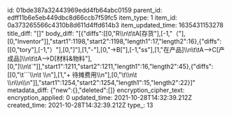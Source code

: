 id: 01bde387a32443969edd4fb64abc0159
parent_id: edff11b6e5eb449dbc8d66ccb7f59fc5
item_type: 1
item_id: 0a373265566c4310b8d611d4ffd614b3
item_updated_time: 1635431153278
title_diff: "[]"
body_diff: "[{\"diffs\":[[0,\"R\\\n\\t\\tA[存货\"],[-1,\"（\"],[0,\"Inventor\"]],\"start1\":1198,\"start2\":1198,\"length1\":17,\"length2\":16},{\"diffs\":[[0,\"tory\"],[-1,\"）\"],[0,\"]\"],[1,\"-\"],[0,\"->B[\"],[-1,\"ss\"],[1,\"在产品]\\\n\\t\\tA-->C[产成品]\\\n\\t\\tA-->D[材料&物料\"],[0,\"]\\\n\\t`\"]],\"start1\":1211,\"start2\":1211,\"length1\":16,\"length2\":45},{\"diffs\":[[0,\"\\t```\\\n\\t \\\n\"],[1,\"+ 待摊费用\\\n\"],[0,\"\\t\\\n\\t \\\n\\\n\\\n\"]],\"start1\":1254,\"start2\":1254,\"length1\":15,\"length2\":22}]"
metadata_diff: {"new":{},"deleted":[]}
encryption_cipher_text: 
encryption_applied: 0
updated_time: 2021-10-28T14:32:39.212Z
created_time: 2021-10-28T14:32:39.212Z
type_: 13